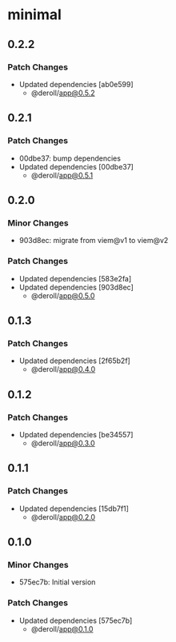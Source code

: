 # minimal

## 0.2.2

### Patch Changes

- Updated dependencies [ab0e599]
  - @deroll/app@0.5.2

## 0.2.1

### Patch Changes

- 00dbe37: bump dependencies
- Updated dependencies [00dbe37]
  - @deroll/app@0.5.1

## 0.2.0

### Minor Changes

- 903d8ec: migrate from viem@v1 to viem@v2

### Patch Changes

- Updated dependencies [583e2fa]
- Updated dependencies [903d8ec]
  - @deroll/app@0.5.0

## 0.1.3

### Patch Changes

- Updated dependencies [2f65b2f]
  - @deroll/app@0.4.0

## 0.1.2

### Patch Changes

- Updated dependencies [be34557]
  - @deroll/app@0.3.0

## 0.1.1

### Patch Changes

- Updated dependencies [15db7f1]
  - @deroll/app@0.2.0

## 0.1.0

### Minor Changes

- 575ec7b: Initial version

### Patch Changes

- Updated dependencies [575ec7b]
  - @deroll/app@0.1.0
